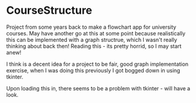 # CourseStructure
Project from some years back to make a flowchart app for university courses. May have another go at this at some point because realistically this can be implemented with a graph structrue, which I wasn't really thinking about back then!
Reading this - its pretty horrid, so I may start anew!





I think is a decent idea for a project to be fair, good graph implementation exercise, when I was doing this previously I got bogged down in using tkinter.

Upon loading this in, there seems to be a problem with tkinter - will have a look.

